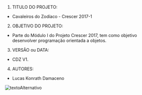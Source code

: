1. TITULO DO PROJETO: 
  * Cavaleiros do Zodíaco - Crescer 2017-1

2. OBJETIVO DO PROJETO: 
 * Parte do Módulo I do Projeto Crescer 2017, tem como objetivo desenvolver programação orientada a objetos.
3. VERSÃO ou DATA: 
  * CDZ V1.

4. AUTORES: 
 * Lucas Konrath Damaceno

![textoAlternativo](http://images7.memedroid.com/images/UPLOADED70/5418dabd5e7a6.jpeg "O Cosmo no seu coração.")


